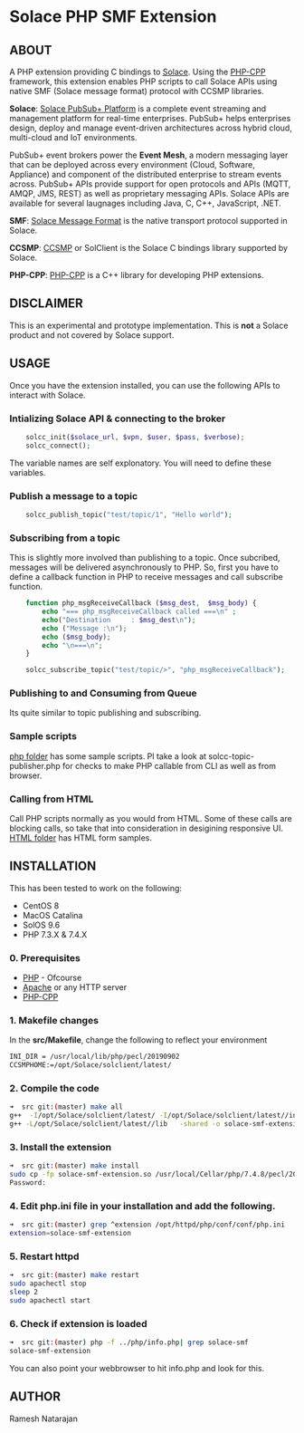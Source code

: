 
# Solace PHP SMF Extension

## ABOUT

A PHP extension providing C bindings to [Solace](www.solace.com). 
Using the [PHP-CPP](http://www.php-cpp.com/) framework, this extension enables PHP scripts to call 
Solace APIs using native SMF (Solace message format) protocol with CCSMP libraries.

**Solace**: [Solace PubSub+ Platform](https://docs.solace.com/Solace-PubSub-Platform.htm) is a complete event streaming and management platform for real-time enterprises. PubSub+ helps enterprises design, deploy and manage event-driven architectures across hybrid cloud, multi-cloud and IoT environments.

PubSub+ event brokers power the **Event Mesh**, a modern messaging layer that can be deployed across every environment (Cloud, Software, Appliance) and component of the distributed enterprise to stream events across. PubSub+ APIs provide support for open protocols and APIs (MQTT, AMQP, JMS, REST) as well as proprietary messaging APIs. Solace APIs are available for several laugnages including Java, C, C++, JavaScript, .NET.

**SMF**: [Solace Message Format](https://docs.solace.com/PubSub-ConceptMaps/Component-Maps.htm#SMF) is the native transport protocol supported in Solace.

**CCSMP**: [CCSMP](https://docs.solace.com/API-Developer-Online-Ref-Documentation/c/index.html) or SolClient is the Solace C bindings library supported by Solace.

**PHP-CPP**: [PHP-CPP](http://www.php-cpp.com/) is a C++ library for developing PHP extensions.

## DISCLAIMER

This is an experimental and prototype implementation. This is **not** a Solace product and not covered by Solace support.

## USAGE

Once you have the extension installed, you can use the following APIs to interact with Solace.

### Intializing Solace API & connecting to the broker

``` PHP
    solcc_init($solace_url, $vpn, $user, $pass, $verbose);
    solcc_connect();
```

The variable names are self explonatory. You will need to define these variables.

### Publish a message to a topic

``` PHP
    solcc_publish_topic("test/topic/1", "Hello world");
```

### Subscribing from a topic

This is slightly more involved than publishing to a topic. Once subcribed, messages will be delivered asynchronously to PHP.
So, first you have to define a callback function in PHP to receive messages and call subscribe function.

``` PHP
    function php_msgReceiveCallback ($msg_dest,  $msg_body) {
        echo "=== php_msgReceiveCallback called ===\n" ;
        echo("Destination     : $msg_dest\n");
        echo ("Message :\n");
        echo ($msg_body);
        echo "\n===\n";
    }

    solcc_subscribe_topic("test/topic/>", "php_msgReceiveCallback");
```

### Publishing to and Consuming from Queue

Its quite similar to topic publishing and subscribing.

### Sample scripts

[php folder](https://github.com/nram-dev/solace-php-smf/tree/master/php) has some sample scripts.
Pl take a look at solcc-topic-publisher.php for checks to make PHP callable from CLI as well as from browser.

### Calling from HTML

Call PHP scripts normally as you would from HTML. Some of these calls are blocking calls, so take that into consideration
in desigining responsive UI.
[HTML folder](https://github.com/nram-dev/solace-php-smf/tree/master/html) has HTML form samples.

## INSTALLATION

This has been tested to work on the following:

* CentOS 8
* MacOS Catalina
* SolOS 9.6
* PHP 7.3.X & 7.4.X

### 0. Prerequisites

* [PHP](https://www.php.net/) - Ofcourse
* [Apache](https://httpd.apache.org/) or any HTTP server
* [PHP-CPP](http://www.php-cpp.com/)

### 1. Makefile changes

In the **src/Makefile**, change the following to reflect your environment

``` sh
INI_DIR	= /usr/local/lib/php/pecl/20190902
CCSMPHOME:=/opt/Solace/solclient/latest/
```

### 2. Compile the code

``` sh
➜  src git:(master) make all
g++  -I/opt/Solace/solclient/latest/ -I/opt/Solace/solclient/latest//include -I. -D_LINUX_X86_64 -DPROVIDE_LOG_UTILITIES -g -Wall -c -O2 -std=c++11 -fpic -I ~/PHP/PHP-CPP -o solcc_extension.o solcc_extension.cpp
g++ -L/opt/Solace/solclient/latest//lib   -shared -o solace-smf-extension.so solcc_extension.o -lsolclient -lphpcpp
```

### 3. Install the extension

``` sh
➜  src git:(master) make install
sudo cp -fp solace-smf-extension.so /usr/local/Cellar/php/7.4.8/pecl/20190902
Password:
```

### 4. Edit **php.ini** file in your installation and add the following.

``` sh
➜  src git:(master) grep ^extension /opt/httpd/php/conf/conf/php.ini
extension=solace-smf-extension
```

### 5. Restart httpd

``` sh
➜  src git:(master) make restart
sudo apachectl stop
sleep 2
sudo apachectl start
```

### 6. Check if extension is loaded

``` sh
➜  src git:(master) php -f ../php/info.php| grep solace-smf
solace-smf-extension
```

You can also point your webbrowser to hit info.php and look for this.

## AUTHOR

Ramesh Natarajan
